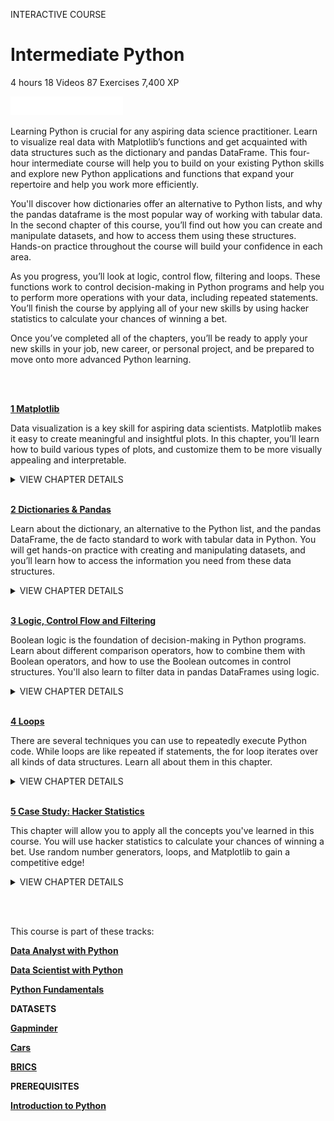 INTERACTIVE COURSE
# Intermediate Python

4 hours
18 Videos
87 Exercises
7,400 XP

<img src="style-course-description.svg" width="180" height="30" alt="css-in-readme">

Learning Python is crucial for any aspiring data science practitioner. Learn to visualize real data with Matplotlib’s functions and get acquainted with data structures such as the dictionary and pandas DataFrame. This four-hour intermediate course will help you to build on your existing Python skills and explore new Python applications and functions that expand your repertoire and help you work more efficiently.

You'll discover how dictionaries offer an alternative to Python lists, and why the pandas dataframe is the most popular way of working with tabular data. In the second chapter of this course, you’ll find out how you can create and manipulate datasets, and how to access them using these structures. Hands-on practice throughout the course will build your confidence in each area.

As you progress, you’ll look at logic, control flow, filtering and loops. These functions work to control decision-making in Python programs and help you to perform more operations with your data, including repeated statements. You’ll finish the course by applying all of your new skills by using hacker statistics to calculate your chances of winning a bet.

Once you’ve completed all of the chapters, you’ll be ready to apply your new skills in your job, new career, or personal project, and be prepared to move onto more advanced Python learning.

<br><br>

[**1 Matplotlib**](https://github.com/Torregu/DataCamp/tree/main/Courses/Programming/Python/Intermediate%20Python/1%20Matplotlib)

Data visualization is a key skill for aspiring data scientists. Matplotlib makes it easy to create meaningful and insightful plots. In this chapter, you’ll learn how to build various types of plots, and customize them to be more visually appealing and interpretable.

<details>
<summary>VIEW CHAPTER DETAILS</summary>

  + Basic plots with Matplotlib ------------------------------------------------------------------------------------------------ 50 xp
  + Line plot (1) --------------------------------------------------------------------------------------------------------------- 100 xp
  + Line Plot (2): Interpretation ------------------------------------------------------------------------------------------------ 50 xp
  + Line plot (3) --------------------------------------------------------------------------------------------------------------- 100 xp
  + Scatter Plot (1) ------------------------------------------------------------------------------------------------------------ 100 xp
  + Scatter plot (2) ------------------------------------------------------------------------------------------------------------ 100 xp
  + Histogram ------------------------------------------------------------------------------------------------------------------ 50 xp
  + Build a histogram (1) ----------------------------------------------------------------------------------------------------- 100 xp
  + Build a histogram (2): bins ----------------------------------------------------------------------------------------------- 100 xp
  + Build a histogram (3): compare ------------------------------------------------------------------------------------------ 100 xp
  + Choose the right plot (1) -------------------------------------------------------------------------------------------------- 50 xp
  + Choose the right plot (2) -------------------------------------------------------------------------------------------------- 50 xp
  + Customization ------------------------------------------------------------------------------------------------------------- 50 xp
  + Labels --------------------------------------------------------------------------------------------------------------------- 100 xp
  + Ticks ---------------------------------------------------------------------------------------------------------------------- 100 xp
  + Sizes ---------------------------------------------------------------------------------------------------------------------- 100 xp
  + Colors --------------------------------------------------------------------------------------------------------------------- 100 xp
  + Additional Customizations ----------------------------------------------------------------------------------------------- 100 xp
  + Interpretation -------------------------------------------------------------------------------------------------------------- 50 xp
</details>

<br>

[**2 Dictionaries & Pandas**](https://github.com/Torregu/DataCamp/tree/main/Courses/Programming/Python/Intermediate%20Python/2%20Dictionaries%20%26%20Pandas)

Learn about the dictionary, an alternative to the Python list, and the pandas DataFrame, the de facto standard to work with tabular data in Python. You will get hands-on practice with creating and manipulating datasets, and you’ll learn how to access the information you need from these data structures.

<details>
<summary>VIEW CHAPTER DETAILS</summary>

  + Dictionaries, Part 1 --------------------------------------------------------------------------------------------------------- 50 xp
  + Motivation for dictionaries ----------------------------------------------------------------------------------------------- 100 xp
  + Create dictionary --------------------------------------------------------------------------------------------------------- 100 xp
  + Access dictionary --------------------------------------------------------------------------------------------------------- 100 xp
  + Dictionaries, Part 2 --------------------------------------------------------------------------------------------------------- 50 xp
  + Dictionary Manipulation (1) ---------------------------------------------------------------------------------------------- 100 xp
  + Dictionary Manipulation (2) ---------------------------------------------------------------------------------------------- 100 xp
  + Dictionariception --------------------------------------------------------------------------------------------------------- 100 xp
  + Pandas, Part 1 -------------------------------------------------------------------------------------------------------------- 50 xp
  + Dictionary to DataFrame (1) ---------------------------------------------------------------------------------------------- 100 xp
  + Dictionary to DataFrame (2) ---------------------------------------------------------------------------------------------- 100 xp
  + CSV to DataFrame (1) ----------------------------------------------------------------------------------------------------- 100 xp
  + CSV to DataFrame (2) ----------------------------------------------------------------------------------------------------- 100 xp
  + Pandas, Part 2 -------------------------------------------------------------------------------------------------------------- 50 xp
  + Square Brackets (1) ------------------------------------------------------------------------------------------------------- 100 xp
  + Square Brackets (2) ------------------------------------------------------------------------------------------------------- 100 xp
  + loc and iloc (1) ------------------------------------------------------------------------------------------------------------ 100 xp
  + loc and iloc (2) ------------------------------------------------------------------------------------------------------------ 100 xp
  + loc and iloc (3) ------------------------------------------------------------------------------------------------------------ 100 xp
</details>

<br>

[**3 Logic, Control Flow and Filtering**](https://github.com/Torregu/DataCamp/tree/main/Courses/Programming/Python/Intermediate%20Python/3%20Logic,%20Control%20Flow%20and%20Filtering)

Boolean logic is the foundation of decision-making in Python programs. Learn about different comparison operators, how to combine them with Boolean operators, and how to use the Boolean outcomes in control structures. You'll also learn to filter data in pandas DataFrames using logic.

<details>
<summary>VIEW CHAPTER DETAILS</summary>
  
  + Comparison Operators ---------------------------------------------------------------------------------------------------- 50 xp
  + Equality ------------------------------------------------------------------------------------------------------------------- 100 xp
  + Greater and less than ---------------------------------------------------------------------------------------------------- 100 xp
  + Compare arrays ---------------------------------------------------------------------------------------------------------- 100 xp
  + Boolean Operators -------------------------------------------------------------------------------------------------------- 50 xp
  + and, or, not (1) ----------------------------------------------------------------------------------------------------------- 100 xp
  + and, or, not (2) ------------------------------------------------------------------------------------------------------------ 50 xp
  + Boolean operators with NumPy ----------------------------------------------------------------------------------------- 100 xp
  + if, elif, else ----------------------------------------------------------------------------------------------------------------- 50 xp
  + Warmup ------------------------------------------------------------------------------------------------------------------- 50 xp
  + If -------------------------------------------------------------------------------------------------------------------------- 100 xp
  + Add else ------------------------------------------------------------------------------------------------------------------ 100 xp
  + Customize further: elif --------------------------------------------------------------------------------------------------- 100 xp
  + Filtering pandas DataFrames --------------------------------------------------------------------------------------------- 50 xp
  + Driving right (1) ---------------------------------------------------------------------------------------------------------- 100 xp
  + Driving right (2) ---------------------------------------------------------------------------------------------------------- 100 xp
  + Cars per capita (1) ------------------------------------------------------------------------------------------------------- 100 xp
  + Cars per capita (2) ------------------------------------------------------------------------------------------------------- 100 xp
</details>

<br>

[**4 Loops**](https://github.com/Torregu/DataCamp/tree/main/Courses/Programming/Python/Intermediate%20Python/4%20Loops)

There are several techniques you can use to repeatedly execute Python code. While loops are like repeated if statements, the for loop iterates over all kinds of data structures. Learn all about them in this chapter.

<details>
<summary>VIEW CHAPTER DETAILS</summary>

  + while loop ------------------------------------------------------------------------------------------------------------------ 50 xp
  + while: warming up --------------------------------------------------------------------------------------------------------- 50 xp
  + Basic while loop ---------------------------------------------------------------------------------------------------------- 100 xp
  + Add conditionals --------------------------------------------------------------------------------------------------------- 100 xp
  + for loop -------------------------------------------------------------------------------------------------------------------- 50 xp
  + Loop over a list ---------------------------------------------------------------------------------------------------------- 100 xp
  + Indexes and values (1) --------------------------------------------------------------------------------------------------- 100 xp
  + Indexes and values (2) --------------------------------------------------------------------------------------------------- 100 xp
  + Loop over list of lists ---------------------------------------------------------------------------------------------------- 100 xp
  + Loop Data Structures Part1 ---------------------------------------------------------------------------------------------- 50 xp
  + Loop over dictionary ---------------------------------------------------------------------------------------------------- 100 xp
  + Loop over NumPy array ------------------------------------------------------------------------------------------------- 100 xp
  + Loop Data Structures Part 2 ---------------------------------------------------------------------------------------------- 50 xp
  + Loop over DataFrame (1) ------------------------------------------------------------------------------------------------ 100 xp
  + Loop over DataFrame (2) ------------------------------------------------------------------------------------------------ 100 xp
  + Add column (1) ---------------------------------------------------------------------------------------------------------- 100 xp
  + Add column (2) ---------------------------------------------------------------------------------------------------------- 100 xp
</details>

<br>

[**5 Case Study: Hacker Statistics**](https://github.com/Torregu/DataCamp/tree/main/Courses/Programming/Python/Intermediate%20Python/5%20Case%20Study%20I%20Hacker%20Statistics)

This chapter will allow you to apply all the concepts you've learned in this course. You will use hacker statistics to calculate your chances of winning a bet. Use random number generators, loops, and Matplotlib to gain a competitive edge!

<details>
<summary>VIEW CHAPTER DETAILS</summary>

  + Random Numbers -------------------------------------------------------------------------------------------------------- 50 xp
  + Random float ------------------------------------------------------------------------------------------------------------ 100 xp
  + Roll the dice ------------------------------------------------------------------------------------------------------------- 100 xp
  + Determine your next move --------------------------------------------------------------------------------------------- 100 xp
  + Random Walk ------------------------------------------------------------------------------------------------------------ 50 xp
  + The next step ----------------------------------------------------------------------------------------------------------- 100 xp
  + How low can you go? -------------------------------------------------------------------------------------------------- 100 xp
  + Visualize the walk ------------------------------------------------------------------------------------------------------ 100 xp
  + Distribution -------------------------------------------------------------------------------------------------------------- 50 xp
  + Simulate multiple walks ------------------------------------------------------------------------------------------------ 100 xp
  + Visualize all walks ------------------------------------------------------------------------------------------------------ 100 xp
  + Implement clumsiness ------------------------------------------------------------------------------------------------- 100 xp
  + Plot the distribution --------------------------------------------------------------------------------------------------- 100 xp
  + Calculate the odds ------------------------------------------------------------------------------------------------------ 50 xp
</details>

<br><br>

This course is part of these tracks:

[**Data Analyst with Python**](https://github.com/Torregu/DataCamp/tree/main/Tracks/Career%20Tracks/Python/Data%20Analyst%20with%20Python)

[**Data Scientist with Python**](https://github.com/Torregu/DataCamp/tree/main/Tracks/Career%20Tracks/Python/Data%20Scientist%20with%20Python)

[**Python Fundamentals**](https://github.com/Torregu/DataCamp/tree/main/Tracks/Skill%20Tracks/Python/Python%20Fundamentals)

**DATASETS**

[**Gapminder**](https://github.com/Torregu/DataCamp/blob/main/Courses/Programming/Python/Intermediate%20Python/datasets/gapminder.csv?raw=true)

[**Cars**](https://github.com/Torregu/DataCamp/blob/main/Courses/Programming/Python/Intermediate%20Python/datasets/cars.csv?raw=true)

[**BRICS**](https://github.com/Torregu/DataCamp/blob/main/Courses/Programming/Python/Intermediate%20Python/datasets/brics.csv?raw=true)

**PREREQUISITES**

[**Introduction to Python**](https://github.com/Torregu/DataCamp/blob/main/Courses/Programming/Python/Introduction%20to%20Python)




